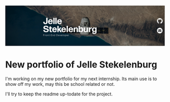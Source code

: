 ![Test Image 1](Assets/linkedin.png)
# New portfolio of Jelle Stekelenburg

I'm working on my new portfolio for my next internship.
Its main use is to show off my work, may this be school related or not.

I'll try to keep the readme up-todate for the project.
